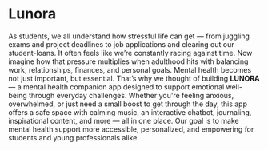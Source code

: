 # Lunora
As students, we all understand how stressful life can get — from juggling exams and project deadlines to job applications and clearing out our student-loans. It often feels like we’re constantly racing against time. Now imagine how that pressure multiplies when adulthood hits with balancing work, relationships, finances, and personal goals. Mental health becomes not just important, but essential.
That’s why we thought of building **LUNORA** — a mental health companion app designed to support emotional well-being through everyday challenges. Whether you're feeling anxious, overwhelmed, or just need a small boost to get through the day, this app offers a safe space with calming music, an interactive chatbot, journaling, inspirational content, and more — all in one place. Our goal is to make mental health support more accessible, personalized, and empowering for students and young professionals alike.

